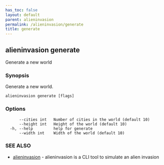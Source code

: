```yaml
---
has_toc: false
layout: default
parent: alieninvasion
permalink: /alieninvasion/generate
title: generate
---
```

## alieninvasion generate

Generate a new world

### Synopsis

Generate a new world.

```
alieninvasion generate [flags]
```

### Options

```
      --cities int   Number of cities in the world (default 10)
      --height int   Height of the world (default 10)
  -h, --help         help for generate
      --width int    Width of the world (default 10)
```

### SEE ALSO

* [alieninvasion](/alieninvasion)	 - alieninvasion is a CLI tool to simulate an alien invasion
